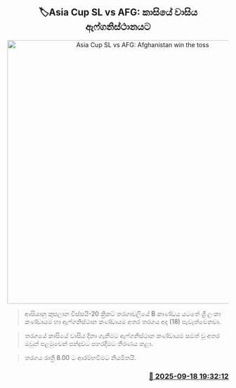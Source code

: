 <p align='center'><b><h2 align='center' title='Asia Cup SL vs AFG: Afghanistan win the toss'>🏷Asia Cup SL vs AFG: කාසියේ වාසිය ඇෆ්ගනිස්ථානයට</h2></b></p>
<p align='center'><img src='https://helakuru.sgp1.cdn.digitaloceanspaces.com/esana/images/lib/asia-cup-sl-vs-afgan.jpg' width='600' alt='Asia Cup SL vs AFG: Afghanistan win the toss'></p>

> ආසියානු කුසලාන විස්සයි-20 ක්‍රිකට් තරගාවලියේ B කාණ්ඩය යටතේ ශ්‍රී ලංකා කණ්ඩායම හා ඇෆ්ගනිස්ථාන කණ්ඩායම අතර තරගය අද (18) පැවැත්වෙනවා.

> තරගයේ කාසියේ වාසිය දිනා ගැනීමට ඇෆ්ගනිස්ථාන කණ්ඩායම සමත් වූ අතර ඔවුන් පළමුවෙන් පන්දුවට පහරදීමට තීරණය කළා.

> තරගය රාත්‍රී 8.00 ට ආරම්භවීමට නියමිතයි.



<h3 align='right'><a href='https://www.helakuru.lk/esana/p/113766/'>📅 2025-09-18 19:32:12</a></h3>
